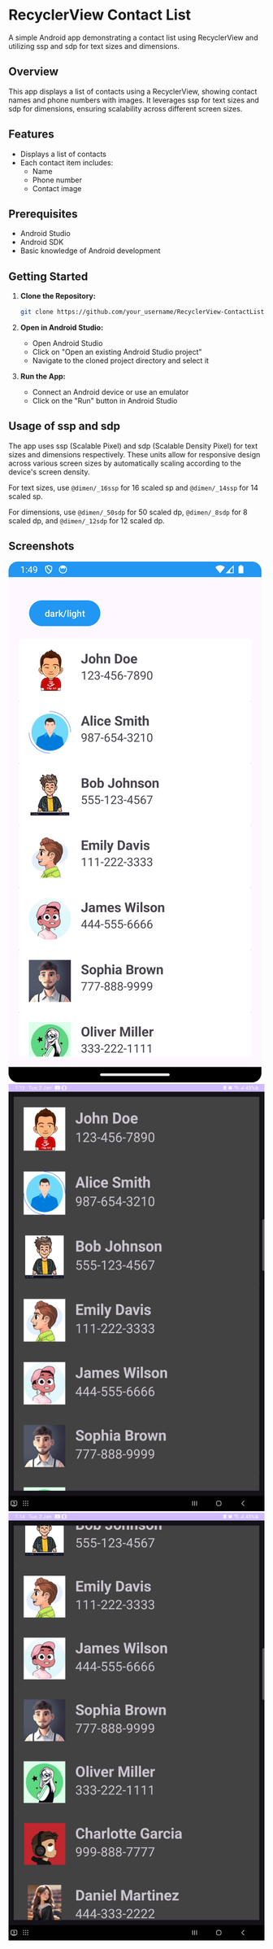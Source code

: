 # RecyclerView Contact List

A simple Android app demonstrating a contact list using RecyclerView and utilizing ssp and sdp for text sizes and dimensions.

## Overview

This app displays a list of contacts using a RecyclerView, showing contact names and phone numbers with images. It leverages ssp for text sizes and sdp for dimensions, ensuring scalability across different screen sizes.

## Features

- Displays a list of contacts
- Each contact item includes:
    - Name
    - Phone number
    - Contact image

## Prerequisites

- Android Studio
- Android SDK
- Basic knowledge of Android development

## Getting Started

1. **Clone the Repository:**

    ```bash
    git clone https://github.com/your_username/RecyclerView-ContactList.git
    ```

2. **Open in Android Studio:**

    - Open Android Studio
    - Click on "Open an existing Android Studio project"
    - Navigate to the cloned project directory and select it

3. **Run the App:**

    - Connect an Android device or use an emulator
    - Click on the "Run" button in Android Studio

## Usage of ssp and sdp

The app uses ssp (Scalable Pixel) and sdp (Scalable Density Pixel) for text sizes and dimensions respectively. These units allow for responsive design across various screen sizes by automatically scaling according to the device's screen density.

For text sizes, use `@dimen/_16ssp` for 16 scaled sp and `@dimen/_14ssp` for 14 scaled sp.

For dimensions, use `@dimen/_50sdp` for 50 scaled dp, `@dimen/_8sdp` for 8 scaled dp, and `@dimen/_12sdp` for 12 scaled dp.

## Screenshots
![ theme with  list ](s3.png)
![screen](s1.png)
![ screen scroll ](s2.png)


